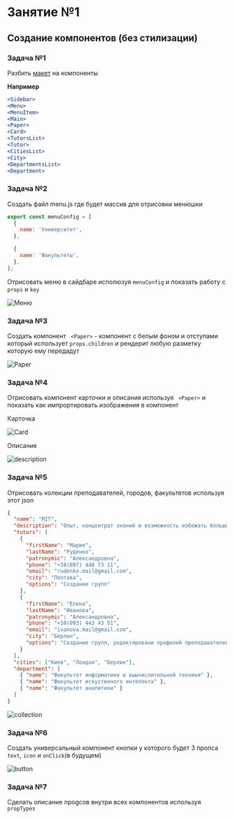 # Занятие №1

## Создание компонентов (без стилизации)

### Задача №1

Разбить
[макет](<https://www.figma.com/file/mfsNEI7Nv5i5fkdseWbFn7/Lesson-(Copy)?node-id=8701%3A11194>)
на компоненты

**Например**

```jsx
<Sidebar>
<Menu>
<MenuItem>
<Main>
<Paper>
<Card>
<TutorsList>
<Tutor>
<CitiesList>
<City>
<DepartmentsList>
<Department>
```

### Задача №2

Создать файл menu.js где будет массив для отрисовки менюшки

```jsx
export const menuConfig = [
  {
    name: 'Университет',
  },

  {
    name: 'Факультеты',
  },
];
```

Отрисовать меню в сайдбаре исполюзуя `menuConfig` и показать работу с `props` и
`key`

![Меню](../images/sidebar.png)

### Задача №3

Создать компонент ` <Paper>` - компонент с белым фоном и отступами который
использует `props.children` и рендерит любую разметку которую ему передадут

![Paper](../images/paper.png)

### Задача №4

Отрисовать компонент карточки и описания используя ` <Paper>` и показать как
импрортировать изображения в компонент

Карточка

![Card](../images/Card.png)

Описание

![description](../images/description.png)

### Задача №5

Отрисовать колекции преподавателей, городов, факультетов используя этот json

```json
{
  "name": "MIT",
  "description": "Опыт, концентрат знаний и возможность избежать большинство ошибок при приеме на работу. Мы знаем, что хотят большинство локальных и иностранных компаний и можем вам это дать. А еще мы постоянно совершенствуем наши курсы программирования, добавляя туда что-то новое. Вы можете лично ознакомиться с историями успеха наших выпускников, чтобы убедиться в эффективности нашей методики обучения. Да, мы начнем с азов и самой простой информации. Знаем, что большинство людей приходят к нам с нулевыми знаниями. ",
  "tutors": [
    {
      "firstName": "Мария",
      "lastName": "Руденко",
      "patronymic": "Александровна",
      "phone": "+38(097) 448 73 11",
      "email": "rudenko.mail@gmail.com",
      "city": "Полтава",
      "options": "Создание групп"
    },
    {
      "firstName": "Елена",
      "lastName": "Иванова",
      "patronymic": "Александровна",
      "phone": "+38(093) 443 43 51",
      "email": "ivanova.mail@gmail.com",
      "city": "Берлин",
      "options": "Создание групп, редактировани профилей преподавателей"
    }
  ],
  "cities": ["Киев", "Лондон", "Берлин"],
  "department": [
    { "name": "Факультет информатики и выычислительной техники" },
    { "name": "Факультет искуственого интелекта" },
    { "name": "Факультет аналитики" }
  ]
}
```

![collection](../images/collection.png)

### Задача №6

Создать универсальный компонент кнопки у которого будет 3 пропса `text`, `icon`
и `onClick`(в будущем)

![button](../images/button.png)

### Задача №7

Сделать описание проgсов внутри всех компонентов используя `propTypes`
